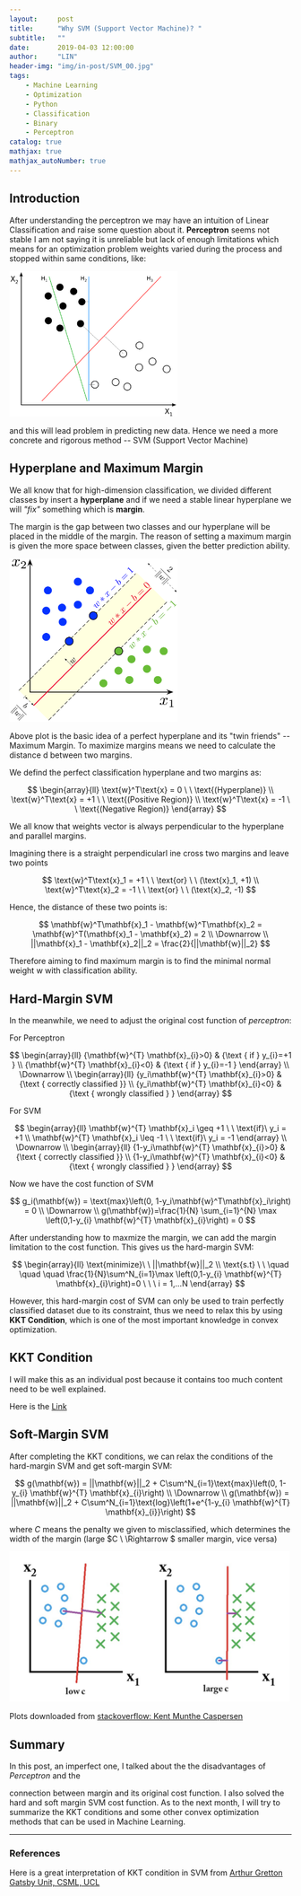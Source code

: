 ```yaml
---
layout:     post
title:      "Why SVM (Support Vector Machine)? "
subtitle:   ""
date:       2019-04-03 12:00:00
author:     "LIN"
header-img: "img/in-post/SVM_00.jpg"
tags:
    - Machine Learning
    - Optimization    
    - Python
    - Classification
    - Binary
    - Perceptron
catalog: true
mathjax: true
mathjax_autoNumber: true
---
```


## Introduction

After understanding the perceptron we may have an intuition of Linear Classification and raise some question about it. **Perceptron** seems not stable I am not saying it is unreliable but lack of enough limitations which means for an optimization problem weights varied during the process and stopped within same conditions, like:

<img src="/img/in-post/SVM_01.jpg" width="300">

and this will lead problem in predicting new data. Hence we need a more concrete and rigorous method -- SVM (Support Vector Machine)



## Hyperplane and Maximum Margin

We all know that for high-dimension classification, we divided different classes by insert a **hyperplane** and if we need a stable linear hyperplane we will *"fix"* something which is **margin**.

The margin is the gap between two classes and our hyperplane will be placed in the middle of the margin. The reason of setting a maximum margin is given the more space between classes, given the better prediction ability.



<img src="/img/in-post/SVM_02.jpg" width="300">



Above plot is the basic idea of a perfect hyperplane and its "twin friends" -- Maximum Margin. To maximize margins means we need to calculate the distance $\text{d}$ between two margins. 

We defind the perfect classification hyperplane and two margins as:


$$
\begin{array}{ll}
\text{w}^T\text{x} = 0 \ \ \text{(Hyperplane)}
\\
\text{w}^T\text{x} = +1 \ \ \text{(Positive Region)}
\\
\text{w}^T\text{x} = -1 \ \ \text{(Negative Region)}
\end{array}
$$


We all know that weights vector is always perpendicular to the hyperplane and parallel margins. 

Imagining there is a straight perpendicularl ine cross two margins and leave two points


$$
\text{w}^T\text{x}_1 =  +1 \  \  \text{or} \ \ (\text{x}_1, +1)
\\
\text{w}^T\text{x}_2 =  -1 \  \  \text{or} \ \ (\text{x}_2, -1)
$$


Hence, the distance of these two points is:


$$
\mathbf{w}^T\mathbf{x}_1 - \mathbf{w}^T\mathbf{x}_2 = \mathbf{w}^T(\mathbf{x}_1 -  \mathbf{x}_2) = 2
\\
\Downarrow
\\
||\mathbf{x}_1 - \mathbf{x}_2||_2 = \frac{2}{||\mathbf{w}||_2}
$$


Therefore aiming to find maximum margin is to find the minimal normal weight $\text{w}$ with classification ability.



## Hard-Margin SVM

In the meanwhile, we need to adjust the original cost function of *perceptron*:

For Perceptron


$$
\begin{array}{ll}
{\mathbf{w}^{T} \mathbf{x}_{i}>0} & {\text { if } y_{i}=+1 }
\\ 
{\mathbf{w}^{T} \mathbf{x}_{i}<0} & {\text { if } y_{i}=-1 }
\end{array}
\\
\Downarrow
\\
\begin{array}{ll}
{y_i\mathbf{w}^{T} \mathbf{x}_{i}>0} & {\text { correctly classified }}
\\ 
{y_i\mathbf{w}^{T} \mathbf{x}_{i}<0} & {\text { wrongly classified } }
\end{array}
$$


For SVM


$$
\begin{array}{ll}
\mathbf{w}^{T} \mathbf{x}_i \geq  +1 \ \ \text{if}\ y_i = +1
\\
\mathbf{w}^{T} \mathbf{x}_i \leq  -1 \ \ \text{if}\ y_i = -1
\end{array}
\\
\Downarrow
\\
\begin{array}{ll}
{1-y_i\mathbf{w}^{T} \mathbf{x}_{i}>0} & {\text { correctly classified }}
\\ 
{1-y_i\mathbf{w}^{T} \mathbf{x}_{i}<0} & {\text { wrongly classified } }
\end{array}
$$


Now we have the cost function of SVM


$$
g_i(\mathbf{w}) = \text{max}\left(0, 1-y_i\mathbf{w}^T\mathbf{x}_i\right) = 0
\\
\Downarrow
\\
g(\mathbf{w})=\frac{1}{N} \sum_{i=1}^{N} \max \left(0,1-y_{i} \mathbf{w}^{T} \mathbf{x}_{i}\right) = 0
$$


After understanding how to maxmize the margin, we can add the margin limitation to the cost function. This gives us the hard-margin SVM:


$$
\begin{array}{ll}
\text{minimize}\  \ ||\mathbf{w}||_2
\\
\text{s.t} \ \ 
\quad \quad \quad \frac{1}{N}\sum^N_{i=1}\max \left(0,1-y_{i} \mathbf{w}^{T} \mathbf{x}_{i}\right)=0 \ \ \ i = 1,...N 
\end{array}
$$


However, this hard-margin cost of SVM can only be used to train perfectly classified dataset due to its constraint, thus we need to relax this by using **KKT Condition**, which is   one of the most important knowledge in convex optimization. 



## KKT Condition

I will make this as an individual post because it contains too much content need to be well explained.

Here is the [Link](<https://linchrisdeng.github.io/2019/04/08/Lagrange-Multipliers-and-the-KKT-Conditions/>)

## Soft-Margin SVM

After completing the KKT conditions, we can relax the conditions of the hard-margin SVM and get soft-margin SVM:


$$
g(\mathbf{w}) = ||\mathbf{w}||_2 + C\sum^N_{i=1}\text{max}\left(0, 1-y_{i} \mathbf{w}^{T} \mathbf{x}_{i}\right) 
\\
\Downarrow
\\
g(\mathbf{w}) = ||\mathbf{w}||_2 +  C\sum^N_{i=1}\text{log}\left(1+e^{1-y_{i} \mathbf{w}^{T} \mathbf{x}_{i}}\right)
$$


where $C$ means the penalty we given to misclassified, which determines the width of the  margin (large $C \ \Rightarrow $  smaller margin, vice versa)



<img src="/img/in-post/SVM_03.jpg" width="500">

Plots downloaded from [stackoverflow: Kent Munthe Caspersen](<https://stats.stackexchange.com/questions/31066/what-is-the-influence-of-c-in-svms-with-linear-kernel>) 

## Summary

In this post, an imperfect one, I talked about the the disadvantages of *Perceptron* and the 

connection between margin and its original cost function. I also solved the hard and soft margin SVM cost function. As to the next month, I will try to summarize the KKT conditions and some other convex optimization methods that can be used in Machine Learning. 



----------

### References

Here is a great interpretation of KKT condition in SVM from [Arthur Gretton
Gatsby Unit, CSML, UCL](<http://www.gatsby.ucl.ac.uk/~gretton/coursefiles/Slides5A.pdf>)

